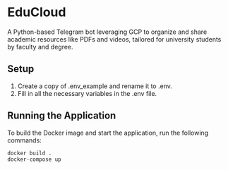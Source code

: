# EduCloud
A Python-based Telegram bot leveraging GCP to organize and share academic resources like PDFs and videos, tailored for university students by faculty and degree.

## Setup
1. Create a copy of .env_example and rename it to .env.
2. Fill in all the necessary variables in the .env file.

## Running the Application
To build the Docker image and start the application, run the following commands:
```py
docker build .
docker-compose up
```
